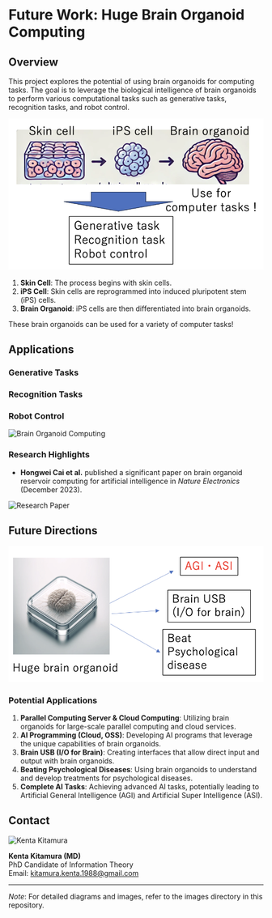 # Future Work: Huge Brain Organoid Computing

## Overview

This project explores the potential of using brain organoids for computing tasks. The goal is to leverage the biological intelligence of brain organoids to perform various computational tasks such as generative tasks, recognition tasks, and robot control.

![Process Diagram](images/process_diagram.png)

1. **Skin Cell**: The process begins with skin cells.
2. **iPS Cell**: Skin cells are reprogrammed into induced pluripotent stem (iPS) cells.
3. **Brain Organoid**: iPS cells are then differentiated into brain organoids.

These brain organoids can be used for a variety of computer tasks!

## Applications

### Generative Tasks
### Recognition Tasks
### Robot Control

![Brain Organoid Computing](images/brain_organoid_computing.png)

### Research Highlights

- **Hongwei Cai et al.** published a significant paper on brain organoid reservoir computing for artificial intelligence in *Nature Electronics* (December 2023).

![Research Paper](images/research_paper.png)

## Future Directions

![Huge Brain Organoid](images/huge_brain_organoid.png)

### Potential Applications

1. **Parallel Computing Server & Cloud Computing**: Utilizing brain organoids for large-scale parallel computing and cloud services.
2. **AI Programming (Cloud, OSS)**: Developing AI programs that leverage the unique capabilities of brain organoids.
3. **Brain USB (I/O for Brain)**: Creating interfaces that allow direct input and output with brain organoids.
4. **Beating Psychological Diseases**: Using brain organoids to understand and develop treatments for psychological diseases.
5. **Complete AI Tasks**: Achieving advanced AI tasks, potentially leading to Artificial General Intelligence (AGI) and Artificial Super Intelligence (ASI).

## Contact

![Kenta Kitamura](images/kenta_kitamura.png)

**Kenta Kitamura (MD)**  
PhD Candidate of Information Theory  
Email: [kitamura.kenta.1988@gmail.com](mailto:kitamura.kenta.1988@gmail.com)

---

*Note*: For detailed diagrams and images, refer to the images directory in this repository.
